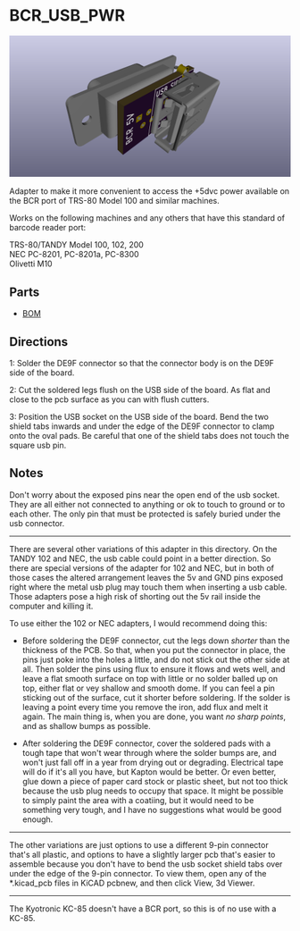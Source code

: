 # BCR_USB_PWR
![](BCR_USB_PWR.png)

Adapter to make it more convenient to access the +5dvc power available on the BCR port of TRS-80 Model 100 and similar machines.

Works on the following machines and any others that have this standard of barcode reader port:

TRS-80/TANDY Model 100, 102, 200  
NEC PC-8201, PC-8201a, PC-8300  
Olivetti M10  

## Parts
* [BOM](https://www.digikey.com/short/zb4hr4)

## Directions

1: Solder the DE9F connector so that the connector body is on the DE9F side of the board.

2: Cut the soldered legs flush on the USB side of the board. As flat and close to the pcb surface as you can with flush cutters.

3: Position the USB socket on the USB side of the board. Bend the two shield tabs inwards and under the edge of the DE9F connector to clamp onto the oval pads. Be careful that one of the shield tabs does not touch the square usb pin.


## Notes

Don't worry about the exposed pins near the open end of the usb socket. They are all either not connected to anything or ok to touch to ground or to each other. The only pin that must be protected is safely buried under the usb connector.

---

There are several other variations of this adapter in this directory. On the TANDY 102 and NEC, the usb cable could point in a better direction. So there are special versions of the adapter for 102 and NEC, but in both of those cases the altered arrangement leaves the 5v and GND pins exposed right where the metal usb plug may touch them when inserting a usb cable. Those adapters pose a high risk of shorting out the 5v rail inside the computer and killing it.

To use either the 102 or NEC adapters, I would recommend doing this:

* Before soldering the DE9F connector, cut the legs down *shorter* than the thickness of the PCB. So that, when you put the connector in place, the pins just poke into the holes a little, and do not stick out the other side at all. Then solder the pins using flux to ensure it flows and wets well, and leave a flat smooth surface on top with little or no solder balled up on top, either flat or vey shallow and smooth dome. If you can feel a pin sticking out of the surface, cut it shorter before soldering. If the solder is leaving a point every time you remove the iron, add flux and melt it again. The main thing is, when you are done, you want *no sharp points*, and as shallow bumps as possible.

* After soldering the DE9F connector, cover the soldered pads with a tough tape that won't wear through where the solder bumps are, and won't just fall off in a year from drying out or degrading. Electrical tape will do if it's all you have, but Kapton would be better. Or even better, glue down a piece of paper card stock or plastic sheet, but not too thick because the usb plug needs to occupy that space. It might be possible to simply paint the area with a coatiing, but it would need to be something very tough, and I have no suggestions what would be good enough.

---

The other variations are just options to use a different 9-pin connector that's all plastic, and options to have a slightly larger pcb that's easier to assemble because you don't have to bend the usb socket shield tabs over under the edge of the 9-pin connector. To view them, open any of the *.kicad_pcb files in KiCAD pcbnew, and then click View, 3d Viewer.

--- 

The Kyotronic KC-85 doesn't have a BCR port, so this is of no use with a KC-85.
